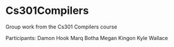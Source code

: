 # Cs301Compilers
Group work from the Cs301 Compilers course

Participants:
Damon Hook
Marq Botha
Megan Kingon
Kyle Wallace